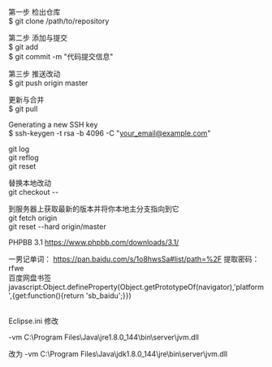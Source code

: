 第一步 检出仓库 <br>
$ git clone /path/to/repository <br>

第二步 添加与提交 <br>
$ git add <filename> <br>
$ git commit -m "代码提交信息" <br>

第三步 推送改动 <br>
$ git push origin master <br>

更新与合并 <br>
$ git pull <br>

Generating a new SSH key <br>
$ ssh-keygen -t rsa -b 4096 -C "your_email@example.com" <br>

git log <br>
git reflog <br>
git reset <id> <br>

替换本地改动 <br>
git checkout -- <filename> <br>

到服务器上获取最新的版本并将你本地主分支指向到它 <br>
git fetch origin <br>
git reset --hard origin/master <br>

PHPBB 3.1 https://www.phpbb.com/downloads/3.1/

一男记单词： https://pan.baidu.com/s/1o8hwsSa#list/path=%2F  提取密码：rfwe <br>
百度网盘书签 javascript:Object.defineProperty(Object.getPrototypeOf(navigator),'platform',{get:function(){return 'sb_baidu';}})

<br>
Eclipse.ini 修改

-vm
C:\Program Files\Java\jre1.8.0_144\bin\server\jvm.dll

改为
-vm
C:\Program Files\Java\jdk1.8.0_144\jre\bin\server\jvm.dll
